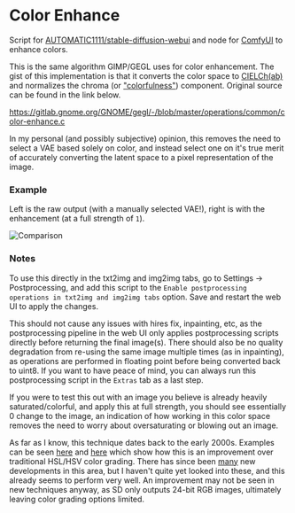 # Color Enhance

Script for [AUTOMATIC1111/stable-diffusion-webui](https://github.com/AUTOMATIC1111/stable-diffusion-webui) and node for [ComfyUI](https://github.com/comfyanonymous/ComfyUI) to enhance colors.

This is the same algorithm GIMP/GEGL uses for color enhancement. The gist of this implementation is that it converts the color space to [CIELCh(ab)](https://en.wikipedia.org/wiki/CIELUV#Cylindrical_representation_(CIELCh)) and normalizes the chroma (or ["colorfulness"](https://en.wikipedia.org/wiki/Colorfulness)) component. Original source can be found in the link below.

https://gitlab.gnome.org/GNOME/gegl/-/blob/master/operations/common/color-enhance.c

In my personal (and possibly subjective) opinion, this removes the need to select a VAE based solely on color, and instead select one on it's true merit of accurately converting the latent space to a pixel representation of the image.

### Example

Left is the raw output (with a manually selected VAE!), right is with the enhancement (at a full strength of `1`).

![Comparison](https://files.catbox.moe/4ze471.jpg)

### Notes

To use this directly in the txt2img and img2img tabs, go to Settings -> Postprocessing, and add this script to the `Enable postprocessing operations in txt2img and img2img tabs` option. Save and restart the web UI to apply the changes.

This should not cause any issues with hires fix, inpainting, etc, as the postprocessing pipeline in the web UI only applies postprocessing scripts directly before returning the final image(s). There should also be no quality degradation from re-using the same image multiple times (as in inpainting), as operations are performed in floating point before being converted back to uint8. If you want to have peace of mind, you can always run this postprocessing script in the `Extras` tab as a last step.

If you were to test this out with an image you believe is already heavily saturated/colorful, and apply this at full strength, you should see essentially 0 change to the image, an indication of how working in this color space removes the need to worry about oversaturating or blowing out an image.

As far as I know, this technique dates back to the early 2000s. Examples can be seen [here](https://en.wikipedia.org/wiki/Colorfulness#Chroma) and [here](https://en.wikipedia.org/wiki/HSL_and_HSV#Disadvantages) which show how this is an improvement over traditional HSL/HSV color grading. There has since been [many](https://en.wikipedia.org/wiki/Color_appearance_model#Color_appearance_models) new developments in this area, but I haven't quite yet looked into these, and this already seems to perform very well. An improvement may not be seen in new techniques anyway, as SD only outputs 24-bit RGB images, ultimately leaving color grading options limited.